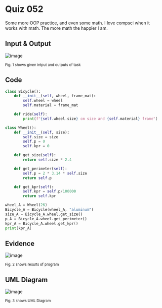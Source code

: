 # Quiz 052
Some more OOP practice, and even some math. I love compsci when it works with math. The more math the happier I am.

## Input & Output

![image](https://github.com/Amine-Itani/Quizzes/assets/123438294/a576539c-8cec-43ab-8c5f-a7be0d36d0e0)

<sub>Fig. 1 shows given intput and outputs of task
## Code

```py
class Bicycle():
    def __init__(self, wheel, frame_mat):
        self.wheel = wheel
        self.material = frame_mat

    def ride(self):
        print(f"{self.wheel.size} cm size and {self.material} frame")

class Wheel():
    def __init__(self, size):
        self.size = size
        self.p = 0
        self.kpr = 0

    def get_size(self):
        return self.size * 2.4

    def get_perimeter(self):
        self.p = 2 * 3.14 * self.size
        return self.p

    def get_kpr(self):
        self.kpr = self.p/100000
        return self.kpr

wheel_A = Wheel(26)
Bicycle_A = Bicycle(wheel_A, "aluminum")
size_A = Bicycle_A.wheel.get_size()
p_A = Bicycle_A.wheel.get_perimeter()
kpr_A = Bicycle_A.wheel.get_kpr()
print(kpr_A)
```
## Evidence
![image](https://github.com/Amine-Itani/Quizzes/assets/123438294/4594e7e3-fde2-4ae8-adf2-12268e5e03c1)

<sub>Fig. 2 shows results of program

## UML Diagram
![image](https://github.com/Amine-Itani/Quizzes/assets/123438294/0e6d4152-162f-44f6-80fc-c14a0e07de67)

<sub>Fig. 3 shows UML Diagram
